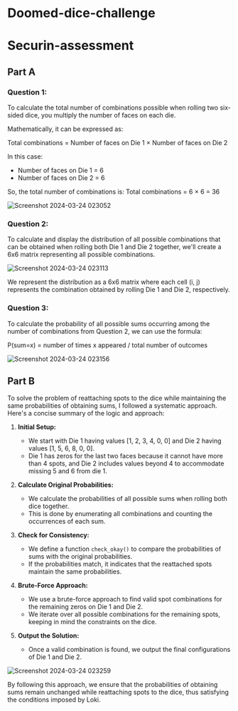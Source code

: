 # Doomed-dice-challenge

# Securin-assessment

## Part A

### Question 1:

To calculate the total number of combinations possible when rolling two six-sided dice, you multiply the number of faces on each die.

Mathematically, it can be expressed as:

Total combinations = Number of faces on Die 1 × Number of faces on Die 2

In this case:
- Number of faces on Die 1 = 6
- Number of faces on Die 2 = 6

So, the total number of combinations is:
Total combinations = 6 × 6 = 36

![Screenshot 2024-03-24 023052](https://github.com/Abithasree/Doomed-dice-challenge/assets/109432119/fdd7a76a-1f00-40dd-9e5b-84c432ea8996)

### Question 2:

To calculate and display the distribution of all possible combinations that can be obtained when rolling both Die 1 and Die 2 together, we'll create a 6x6 matrix representing all possible combinations.


![Screenshot 2024-03-24 023113](https://github.com/Abithasree/Doomed-dice-challenge/assets/109432119/da54af7d-a592-4846-b52a-255b03c8b780)

We represent the distribution as a 6x6 matrix where each cell (i, j) represents the combination obtained by rolling Die 1 and Die 2, respectively.

### Question 3:

To calculate the probability of all possible sums occurring among the number of combinations from Question 2, we can use the formula:

P(sum=x) = number of times x appeared / total number of outcomes

![Screenshot 2024-03-24 023156](https://github.com/Abithasree/Doomed-dice-challenge/assets/109432119/eca21825-50d6-4640-b7f3-f5dd892c1628)


## Part B

To solve the problem of reattaching spots to the dice while maintaining the same probabilities of obtaining sums, I followed a systematic approach. Here's a concise summary of the logic and approach:

1. **Initial Setup:**
   - We start with Die 1 having values [1, 2, 3, 4, 0, 0] and Die 2 having values [1, 5, 6, 8, 0, 0].
   - Die 1 has zeros for the last two faces because it cannot have more than 4 spots, and Die 2 includes values beyond 4 to accommodate missing 5 and 6 from die 1.

2. **Calculate Original Probabilities:**
   - We calculate the probabilities of all possible sums when rolling both dice together.
   - This is done by enumerating all combinations and counting the occurrences of each sum.

3. **Check for Consistency:**
   - We define a function `check_okay()` to compare the probabilities of sums with the original probabilities.
   - If the probabilities match, it indicates that the reattached spots maintain the same probabilities.

4. **Brute-Force Approach:**
   - We use a brute-force approach to find valid spot combinations for the remaining zeros on Die 1 and Die 2.
   - We iterate over all possible combinations for the remaining spots, keeping in mind the constraints on the dice.

5. **Output the Solution:**
   - Once a valid combination is found, we output the final configurations of Die 1 and Die 2.
     
![Screenshot 2024-03-24 023259](https://github.com/Abithasree/Doomed-dice-challenge/assets/109432119/1ee00529-6fd7-42f9-b389-43bd8d22c4ad)

By following this approach, we ensure that the probabilities of obtaining sums remain unchanged while reattaching spots to the dice, thus satisfying the conditions imposed by Loki.


